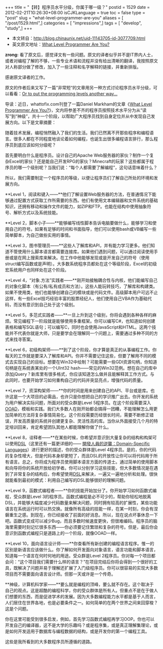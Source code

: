 +++
title = "【转】程序员水平分级，你属于哪一级？"
postid = 1529
date = 2012-02-21T10:26:30+08:00
isCJKLanguage = true
toc = false
type = "post"
slug = "what-level-programmer-are-you"
aliases = [ "/post/1529.html",]
categories = [ "impressions",]
tags = [ "develop", "study",]
+++


- 本文转自：<http://blog.chinaunix.net/uid-11143705-id-3077709.html>  
- 英文原文地址：[What Level Programmer Are You?](http://www.whattofix.com/blog/archives/2012/02/what-level-prog.php)

**zrong:** 看了原文后，感觉译文有一些问题。原文的译者似乎并不是IT界内人士，或者对编程了解的不够，一些专业术语和流程并没有给出清晰的翻译，我按照原文对人称部分做了修改，加入了一些注释和名字解释的链接，并重新排版。

感谢原文译者的工作。

原文的作者后来又写了一篇”非常短“的文章用另一种方式讨论程序员水平分级，可以看看：[Or to put the programming levels another way...](http://www.whattofix.com/blog/archives/2012/02/or-to-put-the-p.php)


导读：近日，whattofix.com刊登了一篇Daniel Markham的文章《[What Level Programmer Are You?](http://www.whattofix.com/blog/archives/2012/02/what-level-prog.php)》，文内将参差不齐的程序员按照技术水平分为从“读写”到“神级”，共十一个阶段，以帮助广大程序员找到自身定位并从中发现自己发展方向。以下是文章摘要：<!--more-->

随着技术发展，编程悄然融入了我们的生活。我们已然离不开那些程序和编程语言。很多人都在不同程度地谈论着如何编程，也诞生出很多编程语言排行，那么程序员到底应该如何分级呢？

首先要明白什么是程序员。设计自己的Apache Web服务器的家伙？制作一个复杂Excel的家伙？还是能自己开发RPG的家伙？Minecraft的玩家？这些都属于程序员的哪一个级别呢？当我们说：“每个人都需要了解编程”，这句话意味着什么？

所以，我们需要制定一个程序员的等级，以便让程序员们了解自己所处的环境和发展方向。

**Level 1，阅读和键入——**他们了解设置Web服务器的方法，在普通情况下能够通过配置方式获取工作所需要的东西。他们有使用文本编辑器和文件系统的基础知识，还拥有移动和操作文件的能力，如ZIP和FTP。也能在结构中使用抽象符号、解析方式以及系统技能。

**Level 2，脚本小子——**能够编写线性脚本告诉电脑要做什么，能够学习和使用自己的符号。如果有足够的时间和书面指导，他们可以使用bash或VB编写一些简单脚本，为自己做些实用的事情。

**Level 3，图书管理员——**这些人了解库和API，并有能力学习更多。他们知道不管使用什么脚本语言都需要连接库。如果他们遇到问题，可以通过阅读使用手册或是在网上搜索库来解决。在工作中他能够发现或是开发自己的符号（使用struct编写函数或是声明）。大多数系统程序员都处在这个等级阶段，Excel的初级宏系统用户也同样处在这个阶段。

**Level 4，“对象.方法”实践者——**刚开始接触耦合性与内核，他们能编写自己的对象化脚本（有公有/私有成员和方法）。这些人能玩转技巧，了解库和构建类。如果不使用类，他们也能够创建自己的模块或是代码文件。高级脚本用户可远不止这样，有一些Excel技巧经验丰富的股票经纪人，他们使用自己VBA作为基础代码，而没有意识到自己处于这个级别。

**Level 5，多范式实践者——**一旦上升到这个级别，你将会遇到各种各样的麻烦。常见编程下一阶段就是能够使用多重框架。你可以编写C\#，也知道如何创建表格和编写SQL语句；可以编写C，同时也会使用JavaScript和HTML。这两个技能并不代表你就是大师，只是要学会在理解同一个问题上，需要通过多种不同的方式来找寻答案。

**Level 6，初级构架师——**到了这个阶段，你才算是真正的从事编程工作。你每天的工作就是要深入了解库和API。你并不需要记住这些，但要了解用不同的模式去实现自己的目标。想要在Win32中绘制？可能需要一些GDI资源句柄，你知道句柄是在系统表某处的一个UInt32 hash——常见的Win32范例。想在自己的库中添加jQuery？新库里有很多格式，你应该知道怎么做并且能解释其工作方式。与此同时，也要开始学习如何重构自己的代码并突显亮点，增强代码的质量。

**Level 7，资深构架师——**你的时间是用来创建自己的API、平台或是库。也许这是一个大项目的必需品，也许只是你想把自己的学识推广出去。你开发的系统为用户解决实际问题，所面对的受众群是Level 5程序员。在这个阶段需要深入[OOAD](http://en.wikipedia.org/wiki/OOAD)，模板和实践。我们大多数人在刚开始都会搞得一团糟，不能理解怎么用更加简单的方法将复杂事情简易化。这个阶段需要历经很长时间，需要不断修正错误，开发高质量的系统并创建更复杂、灵活性高的库。当你从外面接受几个月的特定培训回来，肯定希望团队其他人都能理解你做了什么。

**Level 8，诠释者——**在某些时候，你希望并意识到大量复杂的结构和构架可以使用[DSL](http://en.wikipedia.org/wiki/Domain-specific_language)（这里还有一篇更详细的—— [開發人員的逆襲：Domain-Specific Languages](http://huan-lin.blogspot.com/2008/05/domain-specific-languages.html)）进行更好的描述，你的受众群体是Level 4程序员。是的，你的代码的复杂性增大，但是代码本身却更短了，而且DSL的开放性让你可以将代码用于所有语言。总之，你将成为程序员使用脚本语言方面的传道士。通过简单的使用脚本和向导将你的系统开放给初学者。你可以分别学习这些技能，但大多数情况是在遇到了非常复杂的结构后，你希望使用[DSL](http://en.wikipedia.org/wiki/Domain-specific_language)来解决，一遍又一遍地分析和处理。很快就能看到最初的模式：利用自己编写的DSL能够很好的理解问题。

**Level 9，函数式编程者——**你的技能开始加分了。你开始学习如何函数式编程，受众群是Level 3的程序员。函数式编程是必不可少的，帮助你轻松地脱离DSL，并能够大幅度减少代码数量来解决问题，同时拥有较高的扩展性，某些功能语言在系统运行时可以热交换。就像所有高级的技能一样，在某一时刻，你会有涅磐重生之感。到现在，你已经接收了前面的好消息。所以，现在说点坏事休息一下吧。函数式变成可以减少Bug，而且多数时候速度更快，但很难编码。程序员的脑海里需要时刻记忆很多东西——你必须要记住繁琐和复杂的符号。但是，最后你会意识到函数式编程只是道路上的一个阶段，就像OOAD一样。

**Level 10，面向语言设计师——**你查看所有新创建的编程语言程序。惟一的区别是新语言应该做什么。你了解如何开发面向对象语言，语言功能和脚本语言，知道每一个语言在何时何地的用途。受众群是Level 2程序员。你对每一个项目都会问：“这个项目我们需要什么样的语言？”在项目完结后你将会得到一个很好的工具，既解决了问题并易于理解还扩展了入门级程序员。你可以很容易的实现大多数项目而不需要面向语言设计师。但那一天或许是一个传奇。

**神级，计算机科学家——**要么就是编程的顶峰，要么就不存在。这个取决于自己的观点。这是超酷的编程科学，你的受众群体是所有人。但重点不是在于做人们想要的东西，而是促进学术的发展。因为大多数编程能力水平都是基于人而言，人们居住在世界各地，也是必要条件之一。如何简单的在两个世界之间来回穿梭？这是个问题。

你在这里可能受到很多启发，例如，首先学习函数式编程再学习OOP。你也可以开发自己的编译器，这不是大学的乐趣吗？或是程序集，或是真正理解集理论，或是如何开发适用于数据库与编程数据的结构，或是开发你的第一个编程工具。

这些是我所看到的大多数程序员所遵循的道路。


